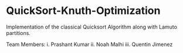 #  QuickSort-Knuth-Optimization
Implementation of the classical Quicksort Algorithm along with Lamuto partitions.

Team Members:
i. Prashant Kumar
ii. Noah Malhi
iii. Quentin Jimenez
